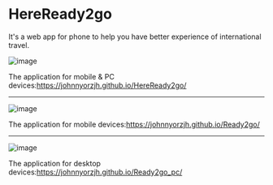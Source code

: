# HereReady2go

It's a web app for phone to help you have better experience of international travel.

![image](https://user-images.githubusercontent.com/91844899/168071935-d8eb3631-6118-41df-8247-251db2c203cd.png)

The application for mobile & PC devices:https://johnnyorzjh.github.io/HereReady2go/

----------------

![image](https://user-images.githubusercontent.com/91844899/167959826-f9a1baf1-c8e5-47be-ba93-fd00affb8c17.png)

The application for mobile devices:https://johnnyorzjh.github.io/Ready2go/

----------------

![image](https://user-images.githubusercontent.com/91844899/168072237-1cdba289-13c4-4d1b-ba70-2d4026270867.png)


The application for desktop devices:https://johnnyorzjh.github.io/Ready2go_pc/
